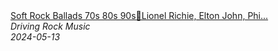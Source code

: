 <!--2024-05-13 01:39:39-->
<div class="yb">
  <a class="nodecor" href="/posts.html?rok/soft_rock_ballads_70s_80s_90s_lionel_richie_elton_john_phil_collins_bee_gees_eagles_foreigner">
    <img class="preview" data-videoid="pTi9Dj7Pcco" src="https://i1.ytimg.com/vi/pTi9Dj7Pcco/hqdefault.jpg" align="middle" alt="">
  </a>
  <div class="inlbl text">
    <a class="nodecor" href="/posts.html?rok/soft_rock_ballads_70s_80s_90s_lionel_richie_elton_john_phil_collins_bee_gees_eagles_foreigner">Soft Rock Ballads 70s 80s 90s📀Lionel Richie, Elton John, Phi...</a><br>
    <i class="smaller2">Driving Rock Music</i><br>
    <i class="smaller3">2024-05-13</i>
  </div>
</div>
